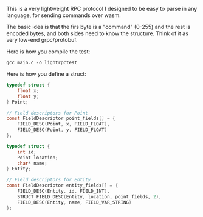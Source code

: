 This is a very lightweight RPC protocol I designed to be easy to parse in any language, for sending commands over wasm.

The basic idea is that the firs byte is a "command" (0-255) and the rest is encoded bytes, and both sides need to know the structure. Think of it as very low-end grpc/protobuf.

Here is how you compile the test:

```
gcc main.c -o lightrpctest
```

Here is how you define a struct:
```c
typedef struct {
    float x;
    float y;
} Point;

// Field descriptors for Point
const FieldDescriptor point_fields[] = {
    FIELD_DESC(Point, x, FIELD_FLOAT),
    FIELD_DESC(Point, y, FIELD_FLOAT)
};

typedef struct {
    int id;
    Point location;
    char* name;
} Entity;

// Field descriptors for Entity
const FieldDescriptor entity_fields[] = {
    FIELD_DESC(Entity, id, FIELD_INT),
    STRUCT_FIELD_DESC(Entity, location, point_fields, 2),
    FIELD_DESC(Entity, name, FIELD_VAR_STRING)
};
```
